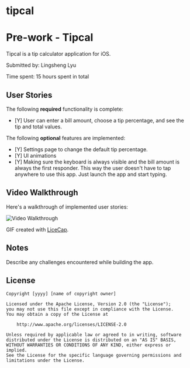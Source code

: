 # tipcal
# Pre-work - Tipcal

Tipcal is a tip calculator application for iOS.

Submitted by: Lingsheng Lyu

Time spent: 15 hours spent in total

## User Stories

The following **required** functionality is complete:
* [Y] User can enter a bill amount, choose a tip percentage, and see the tip and total values.

The following **optional** features are implemented:
* [Y] Settings page to change the default tip percentage.
* [Y] UI animations
* [Y] Making sure the keyboard is always visible and the bill amount is always the first responder. This way the user doesn't have to tap anywhere to use this app. Just launch the app and start typing.


## Video Walkthrough 

Here's a walkthrough of implemented user stories:

<img src='http://i.imgur.com/6sgie5U.gif?1' title='Video Walkthrough' width='' alt='Video Walkthrough' />

GIF created with [LiceCap](http://www.cockos.com/licecap/).

## Notes

Describe any challenges encountered while building the app.

## License

    Copyright [yyyy] [name of copyright owner]

    Licensed under the Apache License, Version 2.0 (the "License");
    you may not use this file except in compliance with the License.
    You may obtain a copy of the License at

        http://www.apache.org/licenses/LICENSE-2.0

    Unless required by applicable law or agreed to in writing, software
    distributed under the License is distributed on an "AS IS" BASIS,
    WITHOUT WARRANTIES OR CONDITIONS OF ANY KIND, either express or implied.
    See the License for the specific language governing permissions and
    limitations under the License.
